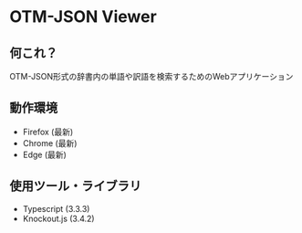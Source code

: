 # OTM-JSON Viewer
## 何これ？
OTM-JSON形式の辞書内の単語や訳語を検索するためのWebアプリケーション

## 動作環境
- Firefox (最新)
- Chrome (最新)
- Edge (最新)

## 使用ツール・ライブラリ
- Typescript (3.3.3)
- Knockout.js (3.4.2)
